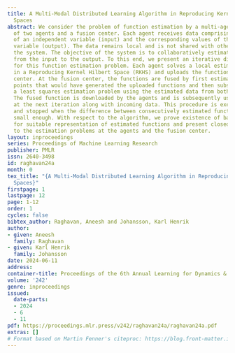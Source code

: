 ```yaml
---
title: A Multi-Modal Distributed Learning Algorithm in Reproducing Kernel Hilbert
  Spaces
abstract: We consider the problem of function estimation by a multi-agent system consisting
  of two agents and a fusion center. Each agent receives data comprising of samples
  of an independent variable (input) and the corresponding values of the dependent
  variable (output). The data remains local and is not shared with other members in
  the system. The objective of the system is to collaboratively estimate the function
  from the input to the output. To this end, we present an iterative distributed algorithm
  for this function estimation problem. Each agent solves a local estimation problem
  in a Reproducing Kernel Hilbert Space (RKHS) and uploads the function to the fusion
  center. At the fusion center, the functions are fused by first estimating the data
  points that would have generated the uploaded functions and then subsequently solving
  a least squares estimation problem using the estimated data from both functions.
  The fused function is downloaded by the agents and is subsequently used for estimation
  at the next iteration along with incoming data. This procedure is executed sequentially
  and stopped when the difference between consecutively estimated functions becomes
  small enough. With respect to the algorithm, we prove existence of basis functions
  for suitable representation of estimated functions and present closed form solutions
  to the estimation problems at the agents and the fusion center.
layout: inproceedings
series: Proceedings of Machine Learning Research
publisher: PMLR
issn: 2640-3498
id: raghavan24a
month: 0
tex_title: "{A Multi-Modal Distributed Learning Algorithm in Reproducing Kernel Hilbert
  Spaces}"
firstpage: 1
lastpage: 12
page: 1-12
order: 1
cycles: false
bibtex_author: Raghavan, Aneesh and Johansson, Karl Henrik
author:
- given: Aneesh
  family: Raghavan
- given: Karl Henrik
  family: Johansson
date: 2024-06-11
address:
container-title: Proceedings of the 6th Annual Learning for Dynamics & Control Conference
volume: '242'
genre: inproceedings
issued:
  date-parts:
  - 2024
  - 6
  - 11
pdf: https://proceedings.mlr.press/v242/raghavan24a/raghavan24a.pdf
extras: []
# Format based on Martin Fenner's citeproc: https://blog.front-matter.io/posts/citeproc-yaml-for-bibliographies/
---
```

